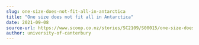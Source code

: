 ```yaml
---
slug: one-size-does-not-fit-all-in-antarctica
title: "One size does not fit all in Antarctica"
date: 2021-09-08
source-url: https://www.scoop.co.nz/stories/SC2109/S00015/one-size-does-not-fit-all-in-antarctica.htm
author: university-of-canterbury
---
```


